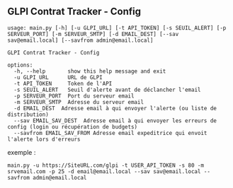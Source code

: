## GLPI Contrat Tracker - Config

	usage: main.py [-h] [-u GLPI_URL] [-t API_TOKEN] [-s SEUIL_ALERT] [-p SERVEUR_PORT] [-m SERVEUR_SMTP] [-d EMAIL_DEST] [--sav sav@email.local] [--savfrom admin@email.local]

	GLPI Contrat Tracker - Config

	options:
	  -h, --help       show this help message and exit
	  -u GLPI_URL      URL de GLPI
	  -t API_TOKEN     Token de l'API
	  -s SEUIL_ALERT   Seuil d'alerte avant de déclancher l'email
	  -p SERVEUR_PORT  Port du serveur email
	  -m SERVEUR_SMTP  Adresse du serveur email
	  -d EMAIL_DEST  Adresse email à qui envoyer l'alerte (ou liste de distribution)
	  --sav EMAIL_SAV_DEST  Adresse email à qui envoyer les erreurs de config (login ou récupération de budgets)
      --savfrom EMAIL_SAV_FROM Adresse email expeditrice qui envoit l'alerte lors d'erreurs
exemple : 

    main.py -u https://SiteURL.com/glpi -t USER_API_TOKEN -s 80 -m srvemail.com -p 25 -d email@email.local --sav sav@email.local --savfrom admin@email.local